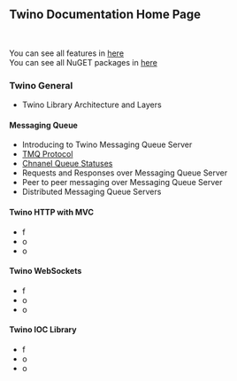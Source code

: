 ## Twino Documentation Home Page
<br>

You can see all features in [here](https://github.com/mhelvacikoylu/twino/blob/v2/docs/Features.MD)<br>
You can see all NuGET packages in [here](https://github.com/mhelvacikoylu/twino/blob/v2/docs/Packages.MD)<br>

### Twino General

* Twino Library Architecture and Layers

#### Messaging Queue

* Introducing to Twino Messaging Queue Server
* [TMQ Protocol](https://github.com/mhelvacikoylu/twino/blob/v2/docs/TMQ%20Protocol.MD)
* [Chnanel Queue Statuses](https://github.com/mhelvacikoylu/twino/blob/v2/docs/Queue%20Statuses.MD)
* Requests and Responses over Messaging Queue Server
* Peer to peer messaging over Messaging Queue Server
* Distributed Messaging Queue Servers

#### Twino HTTP with MVC

* f
* o
* o

#### Twino WebSockets

* f
* o
* o

#### Twino IOC Library

* f
* o
* o
